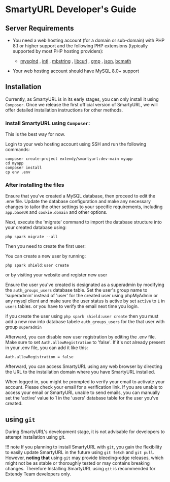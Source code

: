 # SmartyURL Developer's Guide

## Server Requirements

- You need a web hosting account (for a domain or sub-domain) with PHP 8.1 or higher support and the following PHP extensions (typically supported by most PHP hosting providers):

    - [mysqlnd](http://php.net/manual/en/mysqlnd.install.php) , [intl](http://php.net/manual/en/intl.requirements.php) , [mbstring](http://php.net/manual/en/mbstring.installation.php) ,  [libcurl](https://www.php.net/manual/en/curl.setup.php) , [gmp](https://www.php.net/manual/en/gmp.installation.php) , [json](https://www.php.net/manual/en/json.installation.php), [bcmath](https://www.php.net/manual/en/bc.setup.php)

- Your web hosting account should have MySQL 8.0+ support

## Installation

Currently, as SmartyURL is in its early stages, you can only install it using `Composer`. Once we release the first official version of SmartyURL, we will offer detailed installation instructions for other methods.

### install SmartyURL  using `Composer`:

This is the best way for now.

Login to your web hosting account using SSH and run the following commands:

```cli
composer create-project extendy/smartyurl:dev-main myapp
cd myapp
composer install
cp env .env
```

### After installing the files

Ensure that you've created a MySQL database, then proceed to edit the .env file. Update the database configuration and make any necessary changes to tailor the other settings to your specific requirements, including `app.baseUR` and `cookie.domain` and other options.

Next, execute the 'migrate' command to import the database structure into your created database using:

```cli
php spark migrate --all
```
Then you need to create the first user:

You can create a new user by running:

```cli
php spark shield:user create
```

or by visiting your website and register new user

Ensure the user you've created is designated as a superadmin by modifying the `auth_groups_users` database table. Set the user's group name to 'superadmin' instead of 'user' for the created user using phpMyAdmin or any mysql client and make sure the user status is active by set `active` to `1` in `users` tables. or you have to verify the email next time you login.

if you create the user using `php spark shield:user create` then you must add a new row into database tabele `auth_groups_users` for the that user with group `superadmin`

Afterward, you can disable new user registration by editing the .env file. Make sure to set `Auth.allowRegistration` to 'false'. If it's not already present in your .env file, you can add it like this:

```cli
Auth.allowRegistration = false
```

Afterward, you can access SmartyURL using any web browser by directing the URL to the installation domain where you have SmartyURL installed.

When logged in, you might be prompted to verify your email to activate your account. Please check your email for a verification link. If you are unable to access your email or SmartyURL unable to send emails, you can manually set the 'active' value to 1 in the 'users' database table for the user you've created.

## using `git`
During SmartyURL's development stage, it is not advisable for developers to attempt installation using git.

!!! note
    If you planning to install SmartyURL with `git`, you gain the flexibility to easily update SmartyURL in the future using `git fetch` and `git pull`. However, **noting that** using `git` may provide bleeding-edge releases, which might not be as stable or thoroughly tested or may contains breaking changes.
    Therefore Installing SmartyURL using `git` is recommended for Extendy Team developers only.


